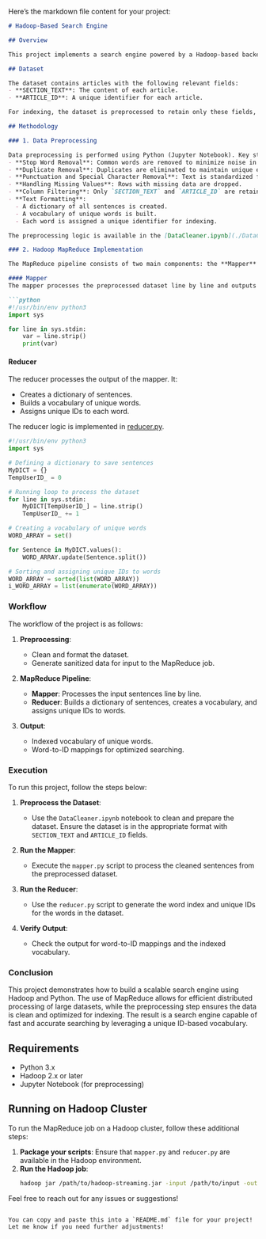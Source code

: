 Here’s the markdown file content for your project:

```markdown
# Hadoop-Based Search Engine

## Overview

This project implements a search engine powered by a Hadoop-based backend, designed to handle large datasets efficiently using MapReduce. The search engine preprocesses a dataset, indexes data, and assigns unique IDs to words, enabling optimized searches. The backend processes the data in a distributed manner using Hadoop's MapReduce framework, while Python is used for the initial data cleaning and preparation.

## Dataset

The dataset contains articles with the following relevant fields:
- **SECTION_TEXT**: The content of each article.
- **ARTICLE_ID**: A unique identifier for each article.

For indexing, the dataset is preprocessed to retain only these fields, ensuring that the search engine focuses on the most important information for indexing and search queries.

## Methodology

### 1. Data Preprocessing

Data preprocessing is performed using Python (Jupyter Notebook). Key steps include:
- **Stop Word Removal**: Common words are removed to minimize noise in the data.
- **Duplicate Removal**: Duplicates are eliminated to maintain unique entries.
- **Punctuation and Special Character Removal**: Text is standardized for consistency.
- **Handling Missing Values**: Rows with missing data are dropped.
- **Column Filtering**: Only `SECTION_TEXT` and `ARTICLE_ID` are retained for further processing.
- **Text Formatting**:
  - A dictionary of all sentences is created.
  - A vocabulary of unique words is built.
  - Each word is assigned a unique identifier for indexing.

The preprocessing logic is available in the [DataCleaner.ipynb](./DataCleaner.ipynb) file.

### 2. Hadoop MapReduce Implementation

The MapReduce pipeline consists of two main components: the **Mapper** and the **Reducer**.

#### Mapper
The mapper processes the preprocessed dataset line by line and outputs the cleaned sentences. The mapper is implemented in [mapper.py](./mapper.py).

```python
#!/usr/bin/env python3
import sys

for line in sys.stdin:
    var = line.strip()  
    print(var)
```

#### Reducer
The reducer processes the output of the mapper. It:
- Creates a dictionary of sentences.
- Builds a vocabulary of unique words.
- Assigns unique IDs to each word.

The reducer logic is implemented in [reducer.py](./reducer.py).

```python
#!/usr/bin/env python3
import sys

# Defining a dictionary to save sentences
MyDICT = {}
TempUserID_ = 0

# Running loop to process the dataset
for line in sys.stdin:
    MyDICT[TempUserID_] = line.strip()
    TempUserID_ += 1

# Creating a vocabulary of unique words
WORD_ARRAY = set()

for Sentence in MyDICT.values():
    WORD_ARRAY.update(Sentence.split())

# Sorting and assigning unique IDs to words
WORD_ARRAY = sorted(list(WORD_ARRAY))
i_WORD_ARRAY = list(enumerate(WORD_ARRAY))
```

### Workflow

The workflow of the project is as follows:

1. **Preprocessing**:
   - Clean and format the dataset.
   - Generate sanitized data for input to the MapReduce job.

2. **MapReduce Pipeline**:
   - **Mapper**: Processes the input sentences line by line.
   - **Reducer**: Builds a dictionary of sentences, creates a vocabulary, and assigns unique IDs to words.

3. **Output**:
   - Indexed vocabulary of unique words.
   - Word-to-ID mappings for optimized searching.

### Execution

To run this project, follow the steps below:

1. **Preprocess the Dataset**:
   - Use the `DataCleaner.ipynb` notebook to clean and prepare the dataset. Ensure the dataset is in the appropriate format with `SECTION_TEXT` and `ARTICLE_ID` fields.

2. **Run the Mapper**:
   - Execute the `mapper.py` script to process the cleaned sentences from the preprocessed dataset.

3. **Run the Reducer**:
   - Use the `reducer.py` script to generate the word index and unique IDs for the words in the dataset.

4. **Verify Output**:
   - Check the output for word-to-ID mappings and the indexed vocabulary.

### Conclusion

This project demonstrates how to build a scalable search engine using Hadoop and Python. The use of MapReduce allows for efficient distributed processing of large datasets, while the preprocessing step ensures the data is clean and optimized for indexing. The result is a search engine capable of fast and accurate searching by leveraging a unique ID-based vocabulary.

## Requirements

- Python 3.x
- Hadoop 2.x or later
- Jupyter Notebook (for preprocessing)

## Running on Hadoop Cluster

To run the MapReduce job on a Hadoop cluster, follow these additional steps:
1. **Package your scripts**: Ensure that `mapper.py` and `reducer.py` are available in the Hadoop environment.
2. **Run the Hadoop job**:
   ```bash
   hadoop jar /path/to/hadoop-streaming.jar -input /path/to/input -output /path/to/output -mapper mapper.py -reducer reducer.py
   ```

Feel free to reach out for any issues or suggestions!
```

You can copy and paste this into a `README.md` file for your project! Let me know if you need further adjustments!
